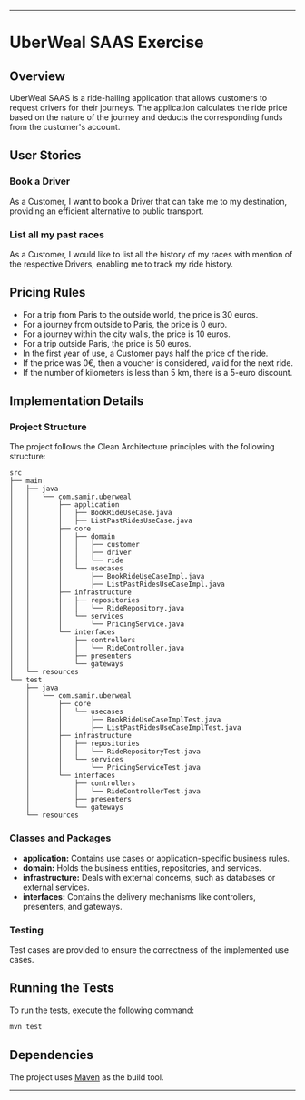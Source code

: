 
---

# UberWeal SAAS Exercise

## Overview

UberWeal SAAS is a ride-hailing application that allows customers to request drivers for their journeys. The application calculates the ride price based on the nature of the journey and deducts the corresponding funds from the customer's account.

## User Stories

### Book a Driver

As a Customer, I want to book a Driver that can take me to my destination, providing an efficient alternative to public transport.

### List all my past races

As a Customer, I would like to list all the history of my races with mention of the respective Drivers, enabling me to track my ride history.

## Pricing Rules

- For a trip from Paris to the outside world, the price is 30 euros.
- For a journey from outside to Paris, the price is 0 euro.
- For a journey within the city walls, the price is 10 euros.
- For a trip outside Paris, the price is 50 euros.
- In the first year of use, a Customer pays half the price of the ride.
- If the price was 0€, then a voucher is considered, valid for the next ride.
- If the number of kilometers is less than 5 km, there is a 5-euro discount.

## Implementation Details

### Project Structure

The project follows the Clean Architecture principles with the following structure:

```
src
├── main
│   ├── java
│   │   └── com.samir.uberweal
│   │       ├── application
│   │       │   ├── BookRideUseCase.java
│   │       │   ├── ListPastRidesUseCase.java
│   │       ├── core
│   │       │   ├── domain
│   │       │   │   ├── customer
│   │       │   │   ├── driver
│   │       │   │   └── ride
│   │       │   └── usecases
│   │       │       ├── BookRideUseCaseImpl.java
│   │       │       ├── ListPastRidesUseCaseImpl.java
│   │       ├── infrastructure
│   │       │   ├── repositories
│   │       │   │   └── RideRepository.java
│   │       │   └── services
│   │       │       └── PricingService.java
│   │       └── interfaces
│   │           ├── controllers
│   │           │   └── RideController.java
│   │           ├── presenters
│   │           └── gateways
│   └── resources
└── test
    ├── java
    │   └── com.samir.uberweal
    │       ├── core
    │       │   └── usecases
    │       │       ├── BookRideUseCaseImplTest.java
    │       │       ├── ListPastRidesUseCaseImplTest.java
    │       ├── infrastructure
    │       │   ├── repositories
    │       │   │   └── RideRepositoryTest.java
    │       │   └── services
    │       │       └── PricingServiceTest.java
    │       └── interfaces
    │           ├── controllers
    │           │   └── RideControllerTest.java
    │           ├── presenters
    │           └── gateways
    └── resources

```

### Classes and Packages

- **application:** Contains use cases or application-specific business rules.
- **domain:** Holds the business entities, repositories, and services.
- **infrastructure:** Deals with external concerns, such as databases or external services.
- **interfaces:** Contains the delivery mechanisms like controllers, presenters, and gateways.

### Testing

Test cases are provided to ensure the correctness of the implemented use cases.

## Running the Tests

To run the tests, execute the following command:

```bash
mvn test
```

## Dependencies

The project uses [Maven](https://maven.apache.org/) as the build tool.

---

